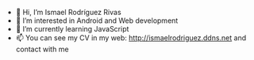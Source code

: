 - 👋 Hi, I’m Ismael Rodríguez Rivas
- 👀 I’m interested in Android and Web development
- 🌱 I’m currently learning JavaScript
- 📫 You can see my CV in my web: http://ismaelrodriguez.ddns.net and contact with me

<!---
Ismaaaaaa/Ismaaaaaa is a ✨ special ✨ repository because its `README.md` (this file) appears on your GitHub profile.
You can click the Preview link to take a look at your changes.
--->
